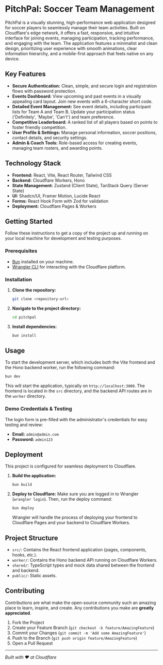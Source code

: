 # PitchPal: Soccer Team Management
PitchPal is a visually stunning, high-performance web application designed for soccer players to seamlessly manage their team activities. Built on Cloudflare's edge network, it offers a fast, responsive, and intuitive interface for joining events, managing participation, tracking performance, and engaging with the team. The application features a minimalist and clean design, prioritizing user experience with smooth animations, clear information hierarchy, and a mobile-first approach that feels native on any device.
## Key Features
-   **Secure Authentication:** Clean, simple, and secure login and registration flows with password protection.
-   **Events Dashboard:** View upcoming and past events in a visually appealing card layout. Join new events with a 6-character short code.
-   **Detailed Event Management:** See event details, including participant lists for Team A and Team B. Update your participation status ('Definitely', 'Maybe', 'Can't') and team preference.
-   **Competitive Leaderboard:** A ranked list of all players based on points to foster friendly competition.
-   **User Profile & Settings:** Manage personal information, soccer positions, contact details, and security settings.
-   **Admin & Coach Tools:** Role-based access for creating events, managing team rosters, and awarding points.
## Technology Stack
-   **Frontend:** React, Vite, React Router, Tailwind CSS
-   **Backend:** Cloudflare Workers, Hono
-   **State Management:** Zustand (Client State), TanStack Query (Server State)
-   **UI:** Shadcn/UI, Framer Motion, Lucide React
-   **Forms:** React Hook Form with Zod for validation
-   **Deployment:** Cloudflare Pages & Workers
## Getting Started
Follow these instructions to get a copy of the project up and running on your local machine for development and testing purposes.
### Prerequisites
-   [Bun](https://bun.sh/) installed on your machine.
-   [Wrangler CLI](https://developers.cloudflare.com/workers/wrangler/install-and-update/) for interacting with the Cloudflare platform.
### Installation
1.  **Clone the repository:**
    ```sh
    git clone <repository-url>
    ```
2.  **Navigate to the project directory:**
    ```sh
    cd pitchpal
    ```
3.  **Install dependencies:**
    ```sh
    bun install
    ```
## Usage
To start the development server, which includes both the Vite frontend and the Hono backend worker, run the following command:
```sh
bun dev
```
This will start the application, typically on `http://localhost:3000`. The frontend is located in the `src` directory, and the backend API routes are in the `worker` directory.
### Demo Credentials & Testing
The login form is pre-filled with the administrator's credentials for easy testing and review:
-   **Email:** `admin@admin.com`
-   **Password:** `admin123`
## Deployment
This project is configured for seamless deployment to Cloudflare.
1.  **Build the application:**
    ```sh
    bun build
    ```
2.  **Deploy to Cloudflare:**
    Make sure you are logged in to Wrangler (`wrangler login`). Then, run the deploy command:
    ```sh
    bun deploy
    ```
    Wrangler will handle the process of deploying your frontend to Cloudflare Pages and your backend to Cloudflare Workers.
## Project Structure
-   `src/`: Contains the React frontend application (pages, components, hooks, etc.).
-   `worker/`: Contains the Hono backend API running on Cloudflare Workers.
-   `shared/`: TypeScript types and mock data shared between the frontend and backend.
-   `public/`: Static assets.
## Contributing
Contributions are what make the open-source community such an amazing place to learn, inspire, and create. Any contributions you make are **greatly appreciated**.
1.  Fork the Project
2.  Create your Feature Branch (`git checkout -b feature/AmazingFeature`)
3.  Commit your Changes (`git commit -m 'Add some AmazingFeature'`)
4.  Push to the Branch (`git push origin feature/AmazingFeature`)
5.  Open a Pull Request
---
*Built with ❤️ at Cloudflare*